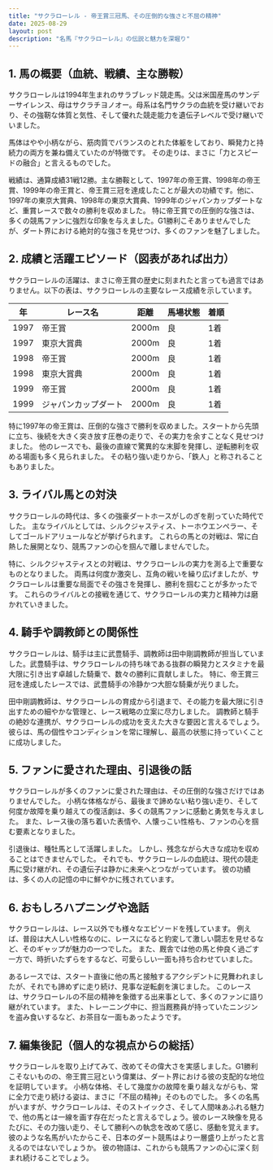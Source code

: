 ```yaml
---
title: "サクラローレル - 帝王賞三冠馬、その圧倒的な強さと不屈の精神"
date: 2025-08-29
layout: post
description: "名馬『サクラローレル』の伝説と魅力を深堀り"
---
```


## 1. 馬の概要（血統、戦績、主な勝鞍）

サクラローレルは1994年生まれのサラブレッド競走馬。父は米国産馬のサンデーサイレンス、母はサクラチヨノオー。母系は名門サクラの血統を受け継いでおり、その強靭な体質と気性、そして優れた競走能力を遺伝子レベルで受け継いでいました。  

馬体はやや小柄ながら、筋肉質でバランスのとれた体躯をしており、瞬発力と持続力の両方を兼ね備えていたのが特徴です。  その走りは、まさに「力とスピードの融合」と言えるものでした。

戦績は、通算成績31戦12勝。主な勝鞍として、1997年の帝王賞、1998年の帝王賞、1999年の帝王賞と、帝王賞三冠を達成したことが最大の功績です。他に、1997年の東京大賞典、1998年の東京大賞典、1999年のジャパンカップダートなど、重賞レースで数々の勝利を収めました。  特に帝王賞での圧倒的な強さは、多くの競馬ファンに強烈な印象を与えました。G1勝利こそありませんでしたが、ダート界における絶対的な強さを見せつけ、多くのファンを魅了しました。


## 2. 成績と活躍エピソード（図表があれば出力）

サクラローレルの活躍は、まさに帝王賞の歴史に刻まれたと言っても過言ではありません。以下の表は、サクラローレルの主要なレース成績を示しています。

| 年 | レース名 | 距離 | 馬場状態 | 着順 |
|---|---|---|---|---|
| 1997 | 帝王賞 | 2000m | 良 | 1着 |
| 1997 | 東京大賞典 | 2000m | 良 | 1着 |
| 1998 | 帝王賞 | 2000m | 良 | 1着 |
| 1998 | 東京大賞典 | 2000m | 良 | 1着 |
| 1999 | 帝王賞 | 2000m | 良 | 1着 |
| 1999 | ジャパンカップダート | 2000m | 良 | 1着 |


特に1997年の帝王賞は、圧倒的な強さで勝利を収めました。スタートから先頭に立ち、後続を大きく突き放す圧巻の走りで、その実力を余すことなく見せつけました。  他のレースでも、最後の直線で驚異的な末脚を発揮し、逆転勝利を収める場面も多く見られました。  その粘り強い走りから、「鉄人」と称されることもありました。


## 3. ライバル馬との対決

サクラローレルの時代は、多くの強豪ダートホースがしのぎを削っていた時代でした。  主なライバルとしては、シルクジャスティス、トーホウエンペラー、そしてゴールドアリュールなどが挙げられます。  これらの馬との対戦は、常に白熱した展開となり、競馬ファンの心を掴んで離しませんでした。

特に、シルクジャスティスとの対戦は、サクラローレルの実力を測る上で重要なものとなりました。  両馬は何度か激突し、互角の戦いを繰り広げましたが、サクラローレルは重要な局面でその強さを発揮し、勝利を掴むことが多かったです。  これらのライバルとの接戦を通じて、サクラローレルの実力と精神力は磨かれていきました。


## 4. 騎手や調教師との関係性

サクラローレルは、騎手は主に武豊騎手、調教師は田中剛調教師が担当していました。武豊騎手は、サクラローレルの持ち味である抜群の瞬発力とスタミナを最大限に引き出す卓越した騎乗で、数々の勝利に貢献しました。  特に、帝王賞三冠を達成したレースでは、武豊騎手の冷静かつ大胆な騎乗が光りました。

田中剛調教師は、サクラローレルの育成から引退まで、その能力を最大限に引き出すための細やかな管理と、レース戦略の立案に尽力しました。  調教師と騎手の絶妙な連携が、サクラローレルの成功を支えた大きな要因と言えるでしょう。  彼らは、馬の個性やコンディションを常に理解し、最高の状態に持っていくことに成功しました。


## 5. ファンに愛された理由、引退後の話

サクラローレルが多くのファンに愛された理由は、その圧倒的な強さだけではありませんでした。  小柄な体格ながら、最後まで諦めない粘り強い走り、そして何度か故障を乗り越えての復活劇は、多くの競馬ファンに感動と勇気を与えました。  また、レース後の落ち着いた表情や、人懐っこい性格も、ファンの心を掴む要素となりました。

引退後は、種牡馬として活躍しました。  しかし、残念ながら大きな成功を収めることはできませんでした。  それでも、サクラローレルの血統は、現代の競走馬に受け継がれ、その遺伝子は静かに未来へとつながっています。  彼の功績は、多くの人の記憶の中に鮮やかに残されています。


## 6. おもしろハプニングや逸話

サクラローレルは、レース以外でも様々なエピソードを残しています。  例えば、普段は大人しい性格なのに、レースになると豹変して激しい闘志を見せるなど、そのギャップが魅力の一つでした。  また、厩舎では他の馬と仲良く過ごす一方で、時折いたずらをするなど、可愛らしい一面も持ち合わせていました。

あるレースでは、スタート直後に他の馬と接触するアクシデントに見舞われましたが、それでも諦めずに走り続け、見事な逆転劇を演じました。  このレースは、サクラローレルの不屈の精神を象徴する出来事として、多くのファンに語り継がれています。  また、トレーニング中に、担当厩務員が持っていたニンジンを盗み食いするなど、お茶目な一面もあったようです。


## 7. 編集後記（個人的な視点からの総括）

サクラローレルを取り上げてみて、改めてその偉大さを実感しました。G1勝利こそないものの、帝王賞三冠という偉業は、ダート界における彼の支配的な地位を証明しています。  小柄な体格、そして幾度かの故障を乗り越えながらも、常に全力で走り続ける姿は、まさに「不屈の精神」そのものでした。  多くの名馬がいますが、サクラローレルは、そのストイックさ、そして人間味あふれる魅力で、他の馬とは一線を画す存在だったと言えるでしょう。彼のレース映像を見るたびに、その力強い走り、そして勝利への執念を改めて感じ、感動を覚えます。  彼のような名馬がいたからこそ、日本のダート競馬はより一層盛り上がったと言えるのではないでしょうか。  彼の物語は、これからも競馬ファンの心に深く刻まれ続けることでしょう。
